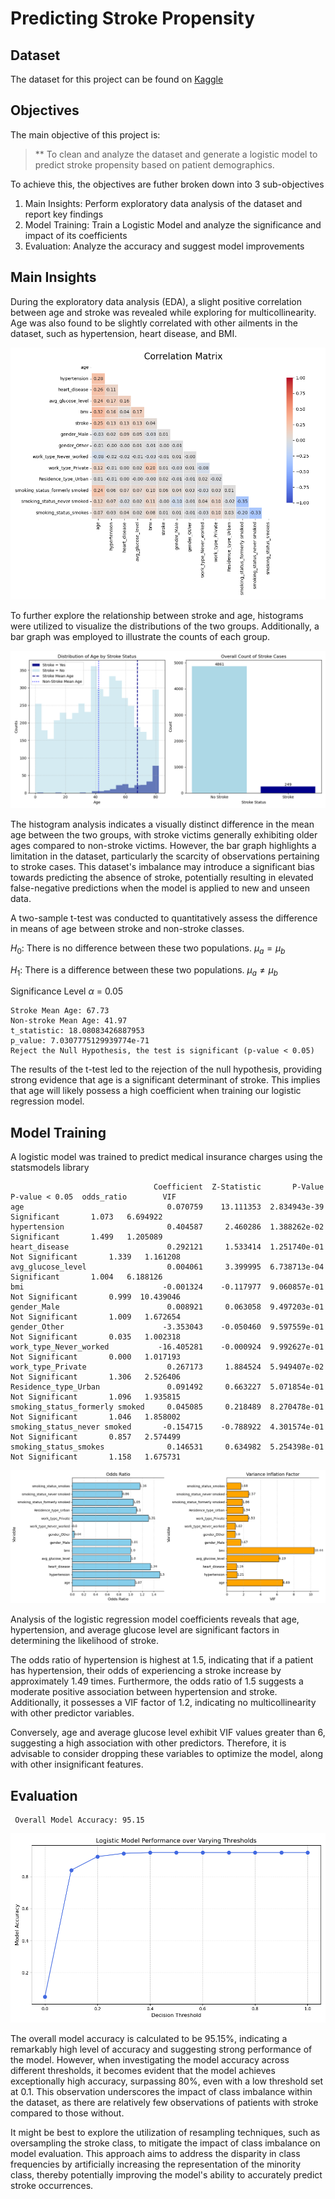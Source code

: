 # Predicting Stroke Propensity
 

## Dataset

The dataset for this project can be found on [Kaggle](https://www.kaggle.com/datasets/fedesoriano/stroke-prediction-dataset)

## Objectives

The main objective of this project is:

> ** To clean and analyze the dataset and generate a logistic model to predict stroke propensity based on patient demographics.

To achieve this, the objectives are futher broken down into 3 sub-objectives
1. Main Insights: Perform exploratory data analysis of the dataset and report key findings
2. Model Training: Train a Logistic Model and analyze the significance and impact of its coefficients
3. Evaluation: Analyze the accuracy and suggest model improvements

## Main Insights

During the exploratory data analysis (EDA), a slight positive correlation between age and stroke was revealed while exploring for multicollinearity. Age was also found to be slightly correlated with other ailments in the dataset, such as hypertension, heart disease, and BMI.

![CR_mat](figures/cor_mat.png)

To further explore the relationship between stroke and age, histograms were utilized to visualize the distributions of the two groups. Additionally, a bar graph was employed to illustrate the counts of each group.

![stroke_hist](figures/stroke_histogram.png)

The histogram analysis indicates a visually distinct difference in the mean age between the two groups, with stroke victims generally exhibiting older ages compared to non-stroke victims. However, the bar graph highlights a limitation in the dataset, particularly the scarcity of observations pertaining to stroke cases. This dataset's imbalance may introduce a significant bias towards predicting the absence of stroke, potentially resulting in elevated false-negative predictions when the model is applied to new and unseen data.

A two-sample t-test was conducted to quantitatively assess the difference in means of age between stroke and non-stroke classes.

$H_0$: There is no difference between these two populations. $\mu_a = \mu_b$

$H_1$: There is a difference between these two populations. $\mu_a \neq \mu_b$

Significance Level $\alpha$ = 0.05

```shell
Stroke Mean Age: 67.73
Non-stroke Mean Age: 41.97
t_statistic: 18.08083426887953
p_value: 7.0307775129939774e-71
Reject the Null Hypothesis, the test is significant (p-value < 0.05)
```

The results of the t-test led to the rejection of the null hypothesis, providing strong evidence that age is a significant determinant of stroke. This implies that age will likely possess a high coefficient when training our logistic regression model.

## Model Training 

A logistic model was trained to predict medical insurance charges using the statsmodels library


```shell
                                Coefficient  Z-Statistic       P-Value   P-value < 0.05  odds_ratio        VIF
age                                0.070759    13.111353  2.834943e-39      Significant       1.073   6.694922
hypertension                       0.404587     2.460286  1.388262e-02      Significant       1.499   1.205089
heart_disease                      0.292121     1.533414  1.251740e-01  Not Significant       1.339   1.161208
avg_glucose_level                  0.004061     3.399995  6.738713e-04      Significant       1.004   6.188126
bmi                               -0.001324    -0.117977  9.060857e-01  Not Significant       0.999  10.439046
gender_Male                        0.008921     0.063058  9.497203e-01  Not Significant       1.009   1.672654
gender_Other                      -3.353043    -0.050460  9.597559e-01  Not Significant       0.035   1.002318
work_type_Never_worked           -16.405281    -0.000924  9.992627e-01  Not Significant       0.000   1.017193
work_type_Private                  0.267173     1.884524  5.949407e-02  Not Significant       1.306   2.526406
Residence_type_Urban               0.091492     0.663227  5.071854e-01  Not Significant       1.096   1.935815
smoking_status_formerly smoked     0.045085     0.218489  8.270478e-01  Not Significant       1.046   1.858002
smoking_status_never smoked       -0.154715    -0.788922  4.301574e-01  Not Significant       0.857   2.574499
smoking_status_smokes              0.146531     0.634982  5.254398e-01  Not Significant       1.158   1.675731
```


![model_coeff](figures/odds_ratio_and_vif.png)

Analysis of the logistic regression model coefficients reveals that age, hypertension, and average glucose level are significant factors in determining the likelihood of stroke.

The odds ratio of hypertension is highest at 1.5, indicating that if a patient has hypertension, their odds of experiencing a stroke increase by approximately 1.49 times. Furthermore, the odds ratio of 1.5 suggests a moderate positive association between hypertension and stroke. Additionally, it possesses a VIF factor of 1.2, indicating no multicollinearity with other predictor variables.

Conversely, age and average glucose level exhibit VIF values greater than 6, suggesting a high association with other predictors. Therefore, it is advisable to consider dropping these variables to optimize the model, along with other insignificant features.

## Evaluation

```shell
 Overall Model Accuracy: 95.15
 ```
![model_acc](figures/model_performance_over_thresholds.png)

The overall model accuracy is calculated to be 95.15%, indicating a remarkably high level of accuracy and suggesting strong performance of the model. However, when investigating the model accuracy across different thresholds, it becomes evident that the model achieves exceptionally high accuracy, surpassing 80%, even with a low threshold set at 0.1. This observation underscores the impact of class imbalance within the dataset, as there are relatively few observations of patients with stroke compared to those without.

It might be best to explore the utilization of resampling techniques, such as oversampling the stroke class, to mitigate the impact of class imbalance on model evaluation. This approach aims to address the disparity in class frequencies by artificially increasing the representation of the minority class, thereby potentially improving the model's ability to accurately predict stroke occurrences.